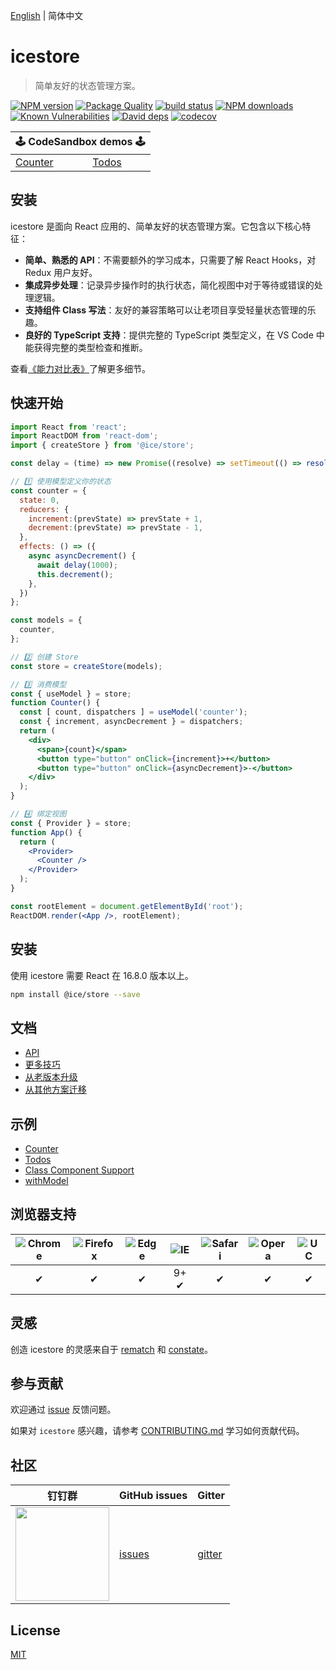 [English](./README.md) | 简体中文

# icestore

> 简单友好的状态管理方案。

[![NPM version](https://img.shields.io/npm/v/@ice/store.svg?style=flat)](https://npmjs.org/package/@ice/store)
[![Package Quality](https://npm.packagequality.com/shield/@ice%2Fstore.svg)](https://packagequality.com/#?package=@ice/store)
[![build status](https://img.shields.io/travis/ice-lab/icestore.svg?style=flat-square)](https://travis-ci.org/ice-lab/icestore)
[![NPM downloads](http://img.shields.io/npm/dm/@ice/store.svg?style=flat)](https://npmjs.org/package/@ice/store)
[![Known Vulnerabilities](https://snyk.io/test/npm/@ice/store/badge.svg)](https://snyk.io/test/npm/@ice/store)
[![David deps](https://img.shields.io/david/ice-lab/icestore.svg?style=flat-square)](https://david-dm.org/ice-lab/icestore)
[![codecov](https://codecov.io/gh/ice-lab/icestore/branch/master/graph/badge.svg)](https://codecov.io/gh/ice-lab/icestore)

<table>
  <thead>
    <tr>
      <th colspan="5"><center>🕹 CodeSandbox demos 🕹</center></th>
    </tr>
  </thead>
  <tbody>
    <tr>
      <td><a href="https://codesandbox.io/s/github/ice-lab/icestore/tree/master/examples/counter?module=/src/index.tsx">Counter</a></td>
      <td><a href="https://codesandbox.io/s/github/ice-lab/icestore/tree/master/examples/todos?module=/src/index.tsx">Todos</a></td>
    </tr>
  </tbody>
</table>

## 安装

icestore 是面向 React 应用的、简单友好的状态管理方案。它包含以下核心特征：

* **简单、熟悉的 API**：不需要额外的学习成本，只需要了解 React Hooks，对 Redux 用户友好。
* **集成异步处理**：记录异步操作时的执行状态，简化视图中对于等待或错误的处理逻辑。
* **支持组件 Class 写法**：友好的兼容策略可以让老项目享受轻量状态管理的乐趣。
* **良好的 TypeScript 支持**：提供完整的 TypeScript 类型定义，在 VS Code 中能获得完整的类型检查和推断。

查看[《能力对比表》](docs/recipes.md#Comparison)了解更多细节。

## 快速开始

```jsx
import React from 'react';
import ReactDOM from 'react-dom';
import { createStore } from '@ice/store';

const delay = (time) => new Promise((resolve) => setTimeout(() => resolve(), time));

// 1️⃣ 使用模型定义你的状态
const counter = {
  state: 0,
  reducers: {
    increment:(prevState) => prevState + 1,
    decrement:(prevState) => prevState - 1,
  },
  effects: () => ({
    async asyncDecrement() {
      await delay(1000);
      this.decrement();
    },
  })
};

const models = {
  counter,
};

// 2️⃣ 创建 Store
const store = createStore(models);

// 3️⃣ 消费模型
const { useModel } = store;
function Counter() {
  const [ count, dispatchers ] = useModel('counter');
  const { increment, asyncDecrement } = dispatchers;
  return (
    <div>
      <span>{count}</span>
      <button type="button" onClick={increment}>+</button>
      <button type="button" onClick={asyncDecrement}>-</button>
    </div>
  );
}

// 4️⃣ 绑定视图
const { Provider } = store;
function App() {
  return (
    <Provider>
      <Counter />
    </Provider>
  );
}

const rootElement = document.getElementById('root');
ReactDOM.render(<App />, rootElement);
```

## 安装

使用 icestore 需要 React 在 16.8.0 版本以上。

```bash
npm install @ice/store --save
```

## 文档

- [API](./docs/api.zh-CN.md)
- [更多技巧](./docs/recipes.zh-CN.md)
- [从老版本升级](./docs/upgrade-guidelines.zh-CN.md)
- [从其他方案迁移](./docs/migration.zh-CN.md)

## 示例

- [Counter](https://codesandbox.io/s/github/ice-lab/icestore/tree/master/examples/counter)
- [Todos](https://codesandbox.io/s/github/ice-lab/icestore/tree/master/examples/todos)
- [Class Component Support](https://codesandbox.io/s/github/ice-lab/icestore/tree/master/examples/classComponent)
- [withModel](https://codesandbox.io/s/github/ice-lab/icestore/tree/master/examples/withModel)

## 浏览器支持

| ![Chrome](https://raw.github.com/alrra/browser-logos/master/src/chrome/chrome_48x48.png) | ![Firefox](https://raw.github.com/alrra/browser-logos/master/src/firefox/firefox_48x48.png) | ![Edge](https://raw.github.com/alrra/browser-logos/master/src/edge/edge_48x48.png) | ![IE](https://raw.github.com/alrra/browser-logos/master/src/archive/internet-explorer_9-11/internet-explorer_9-11_48x48.png) | ![Safari](https://raw.github.com/alrra/browser-logos/master/src/safari/safari_48x48.png) | ![Opera](https://raw.github.com/alrra/browser-logos/master/src/opera/opera_48x48.png) | ![UC](https://raw.github.com/alrra/browser-logos/master/src/uc/uc_48x48.png) |
| :--------------------------------------------------------------------------------------: | :-----------------------------------------------------------------------------------------: | :--------------------------------------------------------------------------------: | :--------------------------------------------------------------------------------------------------------------------------: | :--------------------------------------------------------------------------------------: | :-----------------------------------------------------------------------------------: | :--------------------------------------------------------------------------: |
|✔ |✔|✔|9+ ✔|✔|✔|✔|

## 灵感

创造 icestore 的灵感来自于 [rematch](https://github.com/rematch/rematch) 和 [constate](https://github.com/diegohaz/constate)。

## 参与贡献

欢迎通过 [issue](https://github.com/alibaba/ice/issues/new) 反馈问题。

如果对 `icestore` 感兴趣，请参考 [CONTRIBUTING.md](https://github.com/alibaba/ice/blob/master/.github/CONTRIBUTING.md) 学习如何贡献代码。

## 社区

| 钉钉群	                             | GitHub issues |  Gitter |
|-------------------------------------|--------------|---------|
| <a href="https://ice.alicdn.com/assets/images/qrcode.png"><img src="https://ice.alicdn.com/assets/images/qrcode.png" width="150" /></a> | [issues]     | [gitter]|

[issues]: https://github.com/alibaba/ice/issues
[gitter]: https://gitter.im/alibaba/ice

## License

[MIT](LICENSE)
